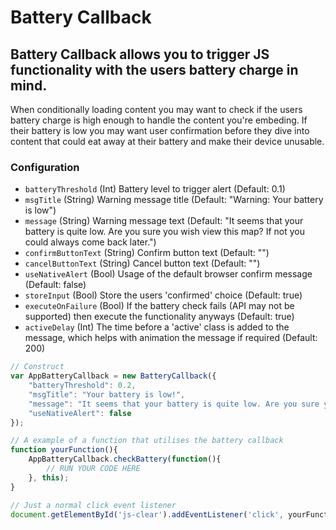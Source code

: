 Battery Callback
================

## Battery Callback allows you to trigger JS functionality with the users battery charge in mind.

When conditionally loading content you may want to check if the users battery charge is high enough to handle the content you're embeding. If their battery is low you may want user confirmation before they dive into content that could eat away at their battery and make their device unusable.

### Configuration
* `batteryThreshold` (Int) Battery level to trigger alert (Default: 0.1)
* `msgTitle` (String) Warning message title (Default: "Warning: Your battery is low")
* `message` (String) Warning message text (Default: "It seems that your battery is quite low. Are you sure you wish view this map? If not you could always come back later.")
* `confirmButtonText` (String) Confirm button text (Default: "")
* `cancelButtonText` (String) Cancel button text (Default: "")
* `useNativeAlert` (Bool) Usage of the default browser confirm message (Default: false)
* `storeInput` (Bool) Store the users 'confirmed' choice (Default: true)
* `executeOnFailure` (Bool) If the battery check fails (API may not be supported) then execute the functionality anyways (Default: true)
* `activeDelay` (Int) The time before a 'active' class is added to the message, which helps with animation the message if required (Default: 200)

```javascript
// Construct
var AppBatteryCallback = new BatteryCallback({
    "batteryThreshold": 0.2,
    "msgTitle": "Your battery is low!",
    "message": "It seems that your battery is quite low. Are you sure you wish view this map? If not you could always come back later.",
    "useNativeAlert": false
});

// A example of a function that utilises the battery callback
function yourFunction(){
    AppBatteryCallback.checkBattery(function(){
        // RUN YOUR CODE HERE
    }, this);
}

// Just a normal click event listener
document.getElementById('js-clear').addEventListener('click', yourFunction , false);
```
